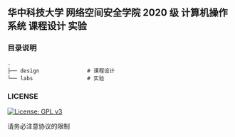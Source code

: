 ## 华中科技大学 网络空间安全学院 2020 级 计算机操作系统 课程设计 实验

### 目录说明
```
.
├── design               # 课程设计
└── labs                 # 实验
```

### LICENSE

[![License: GPL v3](https://img.shields.io/badge/License-GPLv3-blue.svg)](https://www.gnu.org/licenses/gpl-3.0)

请务必注意协议的限制